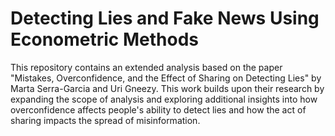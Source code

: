 # Detecting Lies and Fake News Using Econometric Methods

This repository contains an extended analysis based on the paper "Mistakes, Overconfidence, and the Effect of Sharing on Detecting Lies" by Marta Serra-Garcia and Uri Gneezy. This work builds upon their research by expanding the scope of analysis and exploring additional insights into how overconfidence affects people's ability to detect lies and how the act of sharing impacts the spread of misinformation.
